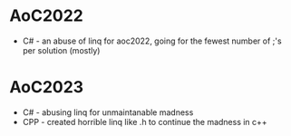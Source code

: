 # AoC2022
- C# - an abuse of linq for aoc2022, going for the fewest number of ;'s per solution (mostly)

# AoC2023
- C# - abusing linq for unmaintanable madness
- CPP - created horrible linq like .h to continue the madness in c++
